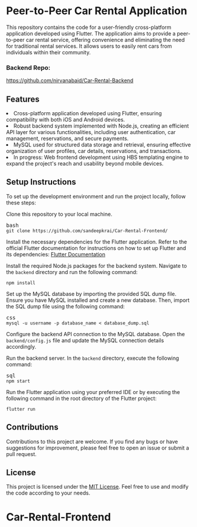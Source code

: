 # Peer-to-Peer Car Rental Application

This repository contains the code for a user-friendly cross-platform application developed using Flutter. The application aims to provide a peer-to-peer car rental service, offering convenience and eliminating the need for traditional rental services. It allows users to easily rent cars from individuals within their community.

### Backend Repo: 
https://github.com/nirvanabaid/Car-Rental-Backend

## Features

<li>Cross-platform application developed using Flutter, ensuring compatibility with both iOS and Android devices.</li><li>Robust backend system implemented with Node.js, creating an efficient API layer for various functionalities, including user authentication, car management, reservations, and secure payments.</li><li>MySQL used for structured data storage and retrieval, ensuring effective organization of user profiles, car details, reservations, and transactions.</li><li>In progress: Web frontend development using HBS templating engine to expand the project's reach and usability beyond mobile devices.</li>


## Setup Instructions

To set up the development environment and run the project locally, follow these steps:
<p>Clone this repository to your local machine.</p><pre><div class="bg-black rounded-md mb-4"><div class="flex items-center relative text-gray-200 bg-gray-800 px-4 py-2 text-xs font-sans justify-between rounded-t-md"><span>bash</span></div><div class="p-4 overflow-y-auto"><code class="!whitespace-pre hljs language-bash">git <span class="hljs-built_in">clone</span> https://github.com/sandeepkrai/Car-Rental-Frontend/
</code></div></div></pre><p>Install the necessary dependencies for the Flutter application. Refer to the official Flutter documentation for instructions on how to set up Flutter and its dependencies: <a href="https://flutter.dev/docs/get-started/install" target="_new">Flutter Documentation</a></p><p>Install the required Node.js packages for the backend system. Navigate to the <code>backend</code> directory and run the following command:</p><pre><div class="bg-black rounded-md mb-4"><div class="flex items-center relative text-gray-200 bg-gray-800 px-4 py-2 text-xs font-sans justify-between rounded-t-md"></div><div class="p-4 overflow-y-auto"><code class="!whitespace-pre hljs">npm install
</code></div></div></pre><p>Set up the MySQL database by importing the provided SQL dump file. Ensure you have MySQL installed and create a new database. Then, import the SQL dump file using the following command:</p><pre><div class="bg-black rounded-md mb-4"><div class="flex items-center relative text-gray-200 bg-gray-800 px-4 py-2 text-xs font-sans justify-between rounded-t-md"><span>css</span></div><div class="p-4 overflow-y-auto"><code class="!whitespace-pre hljs language-css">mysql -u username -<span class="hljs-selector-tag">p</span> database_name &lt; database_dump<span class="hljs-selector-class">.sql</span>
</code></div></div></pre><p>Configure the backend API connection to the MySQL database. Open the <code>backend/config.js</code> file and update the MySQL connection details accordingly.</p><p>Run the backend server. In the <code>backend</code> directory, execute the following command:</p><pre><div class="bg-black rounded-md mb-4"><div class="flex items-center relative text-gray-200 bg-gray-800 px-4 py-2 text-xs font-sans justify-between rounded-t-md"><span>sql</span></div><div class="p-4 overflow-y-auto"><code class="!whitespace-pre hljs language-sql">npm <span class="hljs-keyword">start</span>
</code></div></div></pre><p>Run the Flutter application using your preferred IDE or by executing the following command in the root directory of the Flutter project:</p><pre><div class="bg-black rounded-md mb-4"><div class="flex items-center relative text-gray-200 bg-gray-800 px-4 py-2 text-xs font-sans justify-between rounded-t-md"></div><div class="p-4 overflow-y-auto"><code class="!whitespace-pre hljs language-arduino">flutter run
</code></div></div></pre>


## Contributions

Contributions to this project are welcome. If you find any bugs or have suggestions for improvement, please feel free to open an issue or submit a pull request.


## License

This project is licensed under the <a href="LICENSE" target="_new">MIT License</a>. Feel free to use and modify the code according to your needs.
# Car-Rental-Frontend
